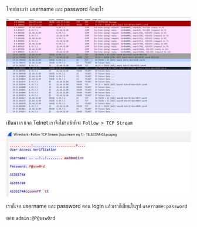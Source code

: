 โจทย์ถามว่า username และ password คืออะไร

![1.png](./images/bt-1-3/1.png)

เปิดมา เราเจอ Telnet เราจึงไม่รอช้าที่จะ `Follow > TCP Stream`

![2.png](./images/bt-1-3/2.png)

เราก็เจอ username และ password ตอน login แล้วเราก็เขียนในรูป `username:password`

ตอบ `admin:@P@ssw0rd`
